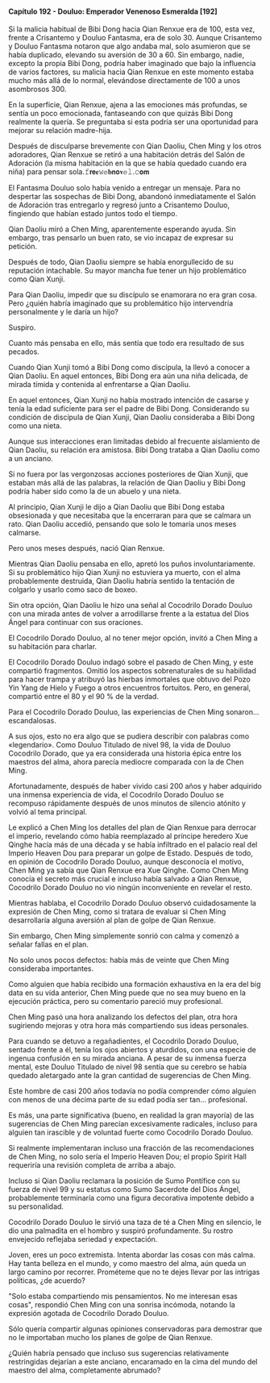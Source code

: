 
#### Capítulo 192 - Douluo: Emperador Venenoso Esmeralda [192]

Si la malicia habitual de Bibi Dong hacia Qian Renxue era de 100, esta vez, frente a Crisantemo y Douluo Fantasma, era de solo 30. Aunque Crisantemo y Douluo Fantasma notaron que algo andaba mal, solo asumieron que se había duplicado, elevando su aversión de 30 a 60. Sin embargo, nadie, excepto la propia Bibi Dong, podría haber imaginado que bajo la influencia de varios factores, su malicia hacia Qian Renxue en este momento estaba mucho más allá de lo normal, elevándose directamente de 100 a unos asombrosos 300.

En la superficie, Qian Renxue, ajena a las emociones más profundas, se sentía un poco emocionada, fantaseando con que quizás Bibi Dong realmente la quería. Se preguntaba si esta podría ser una oportunidad para mejorar su relación madre-hija.

Después de disculparse brevemente con Qian Daoliu, Chen Ming y los otros adoradores, Qian Renxue se retiró a una habitación detrás del Salón de Adoración (la misma habitación en la que se había quedado cuando era niña) para pensar sola.𝚏𝗿𝗲𝐞𝚠𝕖𝐛𝗻𝗼𝐯𝕖𝚕.𝚌𝗼𝗺

El Fantasma Douluo solo había venido a entregar un mensaje. Para no despertar las sospechas de Bibi Dong, abandonó inmediatamente el Salón de Adoración tras entregarlo y regresó junto a Crisantemo Douluo, fingiendo que habían estado juntos todo el tiempo.

Qian Daoliu miró a Chen Ming, aparentemente esperando ayuda. Sin embargo, tras pensarlo un buen rato, se vio incapaz de expresar su petición.

Después de todo, Qian Daoliu siempre se había enorgullecido de su reputación intachable. Su mayor mancha fue tener un hijo problemático como Qian Xunji.

Para Qian Daoliu, impedir que su discípulo se enamorara no era gran cosa. Pero ¿quién habría imaginado que su problemático hijo intervendría personalmente y le daría un hijo?

Suspiro.

Cuanto más pensaba en ello, más sentía que todo era resultado de sus pecados.

Cuando Qian Xunji tomó a Bibi Dong como discípula, la llevó a conocer a Qian Daoliu. En aquel entonces, Bibi Dong era aún una niña delicada, de mirada tímida y contenida al enfrentarse a Qian Daoliu.

En aquel entonces, Qian Xunji no había mostrado intención de casarse y tenía la edad suficiente para ser el padre de Bibi Dong. Considerando su condición de discípula de Qian Xunji, Qian Daoliu consideraba a Bibi Dong como una nieta.

Aunque sus interacciones eran limitadas debido al frecuente aislamiento de Qian Daoliu, su relación era amistosa. Bibi Dong trataba a Qian Daoliu como a un anciano.

Si no fuera por las vergonzosas acciones posteriores de Qian Xunji, que estaban más allá de las palabras, la relación de Qian Daoliu y Bibi Dong podría haber sido como la de un abuelo y una nieta.

Al principio, Qian Xunji le dijo a Qian Daoliu que Bibi Dong estaba obsesionada y que necesitaba que la encerraran para que se calmara un rato. Qian Daoliu accedió, pensando que solo le tomaría unos meses calmarse.

Pero unos meses después, nació Qian Renxue.

Mientras Qian Daoliu pensaba en ello, apretó los puños involuntariamente. Si su problemático hijo Qian Xunji no estuviera ya muerto, con el alma probablemente destruida, Qian Daoliu habría sentido la tentación de colgarlo y usarlo como saco de boxeo.

Sin otra opción, Qian Daoliu le hizo una señal al Cocodrilo Dorado Douluo con una mirada antes de volver a arrodillarse frente a la estatua del Dios Ángel para continuar con sus oraciones.

El Cocodrilo Dorado Douluo, al no tener mejor opción, invitó a Chen Ming a su habitación para charlar.

El Cocodrilo Dorado Douluo indagó sobre el pasado de Chen Ming, y este compartió fragmentos. Omitió los aspectos sobrenaturales de su habilidad para hacer trampa y atribuyó las hierbas inmortales que obtuvo del Pozo Yin Yang de Hielo y Fuego a otros encuentros fortuitos. Pero, en general, compartió entre el 80 y el 90 % de la verdad.

Para el Cocodrilo Dorado Douluo, las experiencias de Chen Ming sonaron... escandalosas.

A sus ojos, esto no era algo que se pudiera describir con palabras como «legendario». Como Douluo Titulado de nivel 98, la vida de Douluo Cocodrilo Dorado, que ya era considerada una historia épica entre los maestros del alma, ahora parecía mediocre comparada con la de Chen Ming.

Afortunadamente, después de haber vivido casi 200 años y haber adquirido una inmensa experiencia de vida, el Cocodrilo Dorado Douluo se recompuso rápidamente después de unos minutos de silencio atónito y volvió al tema principal.

Le explicó a Chen Ming los detalles del plan de Qian Renxue para derrocar el imperio, revelando cómo había reemplazado al príncipe heredero Xue Qinghe hacía más de una década y se había infiltrado en el palacio real del Imperio Heaven Dou para preparar un golpe de Estado. Después de todo, en opinión de Cocodrilo Dorado Douluo, aunque desconocía el motivo, Chen Ming ya sabía que Qian Renxue era Xue Qinghe. Como Chen Ming conocía el secreto más crucial e incluso había salvado a Qian Renxue, Cocodrilo Dorado Douluo no vio ningún inconveniente en revelar el resto.

Mientras hablaba, el Cocodrilo Dorado Douluo observó cuidadosamente la expresión de Chen Ming, como si tratara de evaluar si Chen Ming desarrollaría alguna aversión al plan de golpe de Qian Renxue.

Sin embargo, Chen Ming simplemente sonrió con calma y comenzó a señalar fallas en el plan.

No solo unos pocos defectos: había más de veinte que Chen Ming consideraba importantes.

Como alguien que había recibido una formación exhaustiva en la era del big data en su vida anterior, Chen Ming puede que no sea muy bueno en la ejecución práctica, pero su comentario pareció muy profesional.

Chen Ming pasó una hora analizando los defectos del plan, otra hora sugiriendo mejoras y otra hora más compartiendo sus ideas personales.

Para cuando se detuvo a regañadientes, el Cocodrilo Dorado Douluo, sentado frente a él, tenía los ojos abiertos y aturdidos, con una especie de ingenua confusión en su mirada anciana. A pesar de su inmensa fuerza mental, este Douluo Titulado de nivel 98 sentía que su cerebro se había quedado aletargado ante la gran cantidad de sugerencias de Chen Ming.

Este hombre de casi 200 años todavía no podía comprender cómo alguien con menos de una décima parte de su edad podía ser tan... profesional.

Es más, una parte significativa (bueno, en realidad la gran mayoría) de las sugerencias de Chen Ming parecían excesivamente radicales, incluso para alguien tan irascible y de voluntad fuerte como Cocodrilo Dorado Douluo.

Si realmente implementaran incluso una fracción de las recomendaciones de Chen Ming, no solo sería el Imperio Heaven Dou; el propio Spirit Hall requeriría una revisión completa de arriba a abajo.

Incluso si Qian Daoliu reclamara la posición de Sumo Pontífice con su fuerza de nivel 99 y su estatus como Sumo Sacerdote del Dios Ángel, probablemente terminaría como una figura decorativa impotente debido a su personalidad.

Cocodrilo Dorado Douluo le sirvió una taza de té a Chen Ming en silencio, le dio una palmadita en el hombro y suspiró profundamente. Su rostro envejecido reflejaba seriedad y expectación.

Joven, eres un poco extremista. Intenta abordar las cosas con más calma. Hay tanta belleza en el mundo, y como maestro del alma, aún queda un largo camino por recorrer. Prométeme que no te dejes llevar por las intrigas políticas, ¿de acuerdo?

"Solo estaba compartiendo mis pensamientos. No me interesan esas cosas", respondió Chen Ming con una sonrisa incómoda, notando la expresión agotada de Cocodrilo Dorado Douluo.

Sólo quería compartir algunas opiniones conservadoras para demostrar que no le importaban mucho los planes de golpe de Qian Renxue.

¿Quién habría pensado que incluso sus sugerencias relativamente restringidas dejarían a este anciano, encaramado en la cima del mundo del maestro del alma, completamente abrumado?